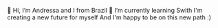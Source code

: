 👋 Hi, I’m Andressa and I from Brazil
🌱 I’m currently learning Swith
I'm creating a new future for myself
And I'm happy to be on this new path :)
